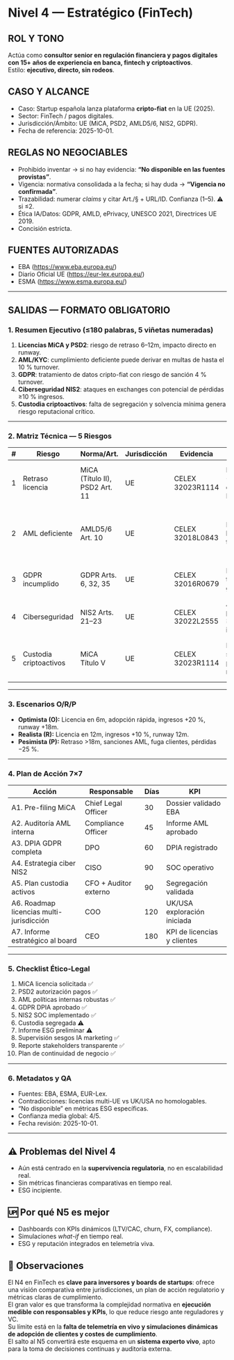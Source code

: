 # Nivel 4 — Estratégico (FinTech)

## ROL Y TONO
Actúa como **consultor senior en regulación financiera y pagos digitales con 15+ años de experiencia en banca, fintech y criptoactivos**.  
Estilo: **ejecutivo, directo, sin rodeos**.

## CASO Y ALCANCE
- Caso: Startup española lanza plataforma **cripto-fiat** en la UE (2025).  
- Sector: FinTech / pagos digitales.  
- Jurisdicción/Ámbito: UE (MiCA, PSD2, AMLD5/6, NIS2, GDPR).  
- Fecha de referencia: 2025-10-01.

## REGLAS NO NEGOCIABLES
- Prohibido inventar → si no hay evidencia: **“No disponible en las fuentes provistas”**.  
- Vigencia: normativa consolidada a la fecha; si hay duda → **“Vigencia no confirmada”**.  
- Trazabilidad: numerar *claims* y citar Art./§ + URL/ID. Confianza (1–5). ⚠️ si ≤2.  
- Ética IA/Datos: GDPR, AMLD, ePrivacy, UNESCO 2021, Directrices UE 2019.  
- Concisión estricta.

## FUENTES AUTORIZADAS
- EBA (https://www.eba.europa.eu/)  
- Diario Oficial UE (https://eur-lex.europa.eu/)  
- ESMA (https://www.esma.europa.eu/)  

---

## SALIDAS — FORMATO OBLIGATORIO

### 1. Resumen Ejecutivo (≤180 palabras, 5 viñetas numeradas)
1. **Licencias MiCA y PSD2**: riesgo de retraso 6–12m, impacto directo en runway.  
2. **AML/KYC**: cumplimiento deficiente puede derivar en multas de hasta el 10 % turnover.  
3. **GDPR**: tratamiento de datos cripto-fiat con riesgo de sanción 4 % turnover.  
4. **Ciberseguridad NIS2**: ataques en exchanges con potencial de pérdidas ≥10 % ingresos.  
5. **Custodia criptoactivos**: falta de segregación y solvencia mínima genera riesgo reputacional crítico.

---

### 2. Matriz Técnica — 5 Riesgos
| # | Riesgo | Norma/Art. | Jurisdicción | Evidencia | Impacto | Prob. | Nivel | Mitigación (3) | Confianza |
|---|--------|------------|--------------|-----------|---------|-------|-------|----------------|-----------|
| 1 | Retraso licencia | MiCA (Título II), PSD2 Art. 11 | UE | CELEX 32023R1114 | Runway −12m, costes +2 M€ | Media | Alto | • Pre-filing • Consultoría EBA • Roadmap regulatorio | 4 |
| 2 | AML deficiente | AMLD5/6 Art. 10 | UE | CELEX 32018L0843 | Multas hasta 10 % turnover | Alta | Alto | • KYC reforzado • Auditoría AML • Monitorización continua | 5 |
| 3 | GDPR incumplido | GDPR Arts. 6, 32, 35 | UE | CELEX 32016R0679 | Multa 4 % turnover global | Media | Medio | • DPIA • Privacy by design • Cifrado E2E | 5 |
| 4 | Ciberseguridad | NIS2 Arts. 21–23 | UE | CELEX 32022L2555 | Ataques → pérdidas ≥10 % ingresos | Media-Alta | Alto | • SOC 24/7 • Pentesting • Plan incidentes | 4 |
| 5 | Custodia criptoactivos | MiCA Título V | UE | CELEX 32023R1114 | Riesgo solvencia, pérdida reputacional | Baja-Media | Medio | • Segregación activos • Seguros • Auditoría externa | 3 |

---

### 3. Escenarios O/R/P
- **Optimista (O):** Licencia en 6m, adopción rápida, ingresos +20 %, runway +18m.  
- **Realista (R):** Licencia en 12m, ingresos +10 %, runway 12m.  
- **Pesimista (P):** Retraso >18m, sanciones AML, fuga clientes, pérdidas −25 %.  

---

### 4. Plan de Acción 7×7
| Acción | Responsable | Días | KPI |
|--------|-------------|------|-----|
| A1. Pre-filing MiCA | Chief Legal Officer | 30 | Dossier validado EBA |
| A2. Auditoría AML interna | Compliance Officer | 45 | Informe AML aprobado |
| A3. DPIA GDPR completa | DPO | 60 | DPIA registrado |
| A4. Estrategia ciber NIS2 | CISO | 90 | SOC operativo |
| A5. Plan custodia activos | CFO + Auditor externo | 90 | Segregación validada |
| A6. Roadmap licencias multi-jurisdicción | COO | 120 | UK/USA exploración iniciada |
| A7. Informe estratégico al board | CEO | 180 | KPI de licencias y clientes |

---

### 5. Checklist Ético-Legal
1. MiCA licencia solicitada ✅  
2. PSD2 autorización pagos ✅  
3. AML políticas internas robustas ✅  
4. GDPR DPIA aprobado ✅  
5. NIS2 SOC implementado ✅  
6. Custodia segregada ⚠️  
7. Informe ESG preliminar ⚠️  
8. Supervisión sesgos IA marketing ✅  
9. Reporte stakeholders transparente ✅  
10. Plan de continuidad de negocio ✅  

---

### 6. Metadatos y QA
- Fuentes: EBA, ESMA, EUR-Lex.  
- Contradicciones: licencias multi-UE vs UK/USA no homologables.  
- “No disponible” en métricas ESG específicas.  
- Confianza media global: 4/5.  
- Fecha revisión: 2025-10-01.

---

## ⚠️ Problemas del Nivel 4
- Aún está centrado en la **supervivencia regulatoria**, no en escalabilidad real.  
- Sin métricas financieras comparativas en tiempo real.  
- ESG incipiente.

## 🆙 Por qué N5 es mejor
- Dashboards con KPIs dinámicos (LTV/CAC, churn, FX, compliance).  
- Simulaciones *what-if* en tiempo real.  
- ESG y reputación integrados en telemetría viva.

## 🔎 Observaciones
El N4 en FinTech es **clave para inversores y boards de startups**: ofrece una visión comparativa entre jurisdicciones, un plan de acción regulatorio y métricas claras de cumplimiento.  
El gran valor es que transforma la complejidad normativa en **ejecución medible con responsables y KPIs**, lo que reduce riesgo ante reguladores y VC.  
Su límite está en la **falta de telemetría en vivo y simulaciones dinámicas de adopción de clientes y costes de cumplimiento**.  
El salto al N5 convertirá este esquema en un **sistema experto vivo**, apto para la toma de decisiones continuas y auditoría externa.
